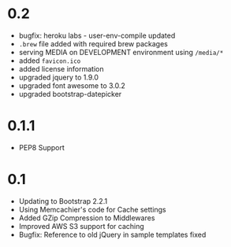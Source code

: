 # 0.2
- bugfix: heroku labs - user-env-compile updated
- `.brew` file added with required brew packages
- serving MEDIA on DEVELOPMENT environment using `/media/*`
- added `favicon.ico`
- added license information
- upgraded jquery to 1.9.0
- upgraded font awesome to 3.0.2
- upgraded bootstrap-datepicker


# 0.1.1
- PEP8 Support


# 0.1
- Updating to Bootstrap 2.2.1
- Using Memcachier's code for Cache settings
- Added GZip Compression to Middlewares
- Improved AWS S3 support for caching
- Bugfix: Reference to old jQuery in sample templates fixed
